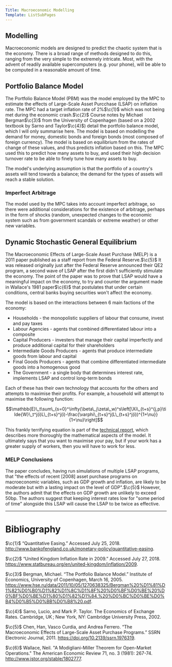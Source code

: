 ```yaml
---
Title: Macroeconomic Modelling
Template: ListSubPages
---
```

$\newcommand{\F}[1]{^{[\text{F}#1]}}
\newcommand{\c}[1]{^{[#1]}}
\newcommand{\C}[2]{^{[#1\text{, p.#2}]}}
\newcommand{\Ci}[2]{^{[#1\text{, #2}]}}$

## Modelling

Macroeconomic models are designed to predict the chaotic system that is the economy. There is a broad range of methods designed to do this, ranging from the very simple to the extremely intricate. Most, with the advent of readily available supercomputers (e.g. your phone), will be able to be computed in a reasonable amount of time.

## Portfolio Balance Model

The Portfolio Balance Model (PBM) was the model employed by the MPC to estimate the effects of Large-Scale Asset Purcchase (LSAP) on inflation rate. The MPC had a target inflation rate of 2%$\c{1}$ which was not being met during the economic crash.$\c{2}$ Course notes by Michael Bergman$\c{3}$ from the University of Copenhagen (based on a 2002 textbook by Sarno and Taylor$\c{4}$) detail the portfolio balance model, which I will only summarise here. The model is based on modelling the demand for money, domestic bonds and foreign bonds (most composed of foreign currency). The model is based on equilibrium from the rates of change of these values, and thus predicts inflation based on this. The MPC used this to predict how many assets to buy, and used their high decision turnover rate to be able to finely tune how many assets to buy.

The model's underlying assumption is that the portfolio of a country's assets will tend towards a balance; the demand for the types of assets will reach a stable solution.

### Imperfect Arbitrage

The model used by the MPC takes into account imperfect arbitrage, so there were additional considerations for the existence of arbitrage, perhaps in the form of shocks (random, unexpected changes to the economic system such as from government scandals or extreme weather) or other new variables.

## Dynamic Stochastic General Equilibrium

The Macroeconomic Effects of Large-Scale Asset Purchase (MELP) is a 2011 paper published as a staff report from the Federal Reserve.$\c{5}$ It was released originally just after the Federal Reserve announced their QE2 program, a second wave of LSAP after the first didn't sufficiently stimulate the economy. The point of the paper was to prove that LSAP would have a meaningful impact on the economy, to try and counter the argument made in Wallace's 1981 paper$\c{6}$ that postulates that under certain conditions, central banks buying securities won't affect the economy.

The model is based on the interactions between 6 main factions of the economy:
* Households - the monopolistic suppliers of labour that consume, invest and pay taxes
* Labour Agencies - agents that combined differentiated labour into a composite
* Capital Producers - investers that manage their capital imperfectly and produce additional capital for their shareholders
* Intermediate Goods Producers - agents that produce intermediate goods from labour and capital
* Final Goods Producers - agents that combine differentiated intermediate goods into a homogenous good
* The Government - a single body that determines interest rate, implements LSAP and control long-term bonds

Each of these has their own technology that accounts for the others and attempts to maximise their profits. For example, a household will attempt to maximise the following function:

$$\mathbb{E}\_t\sum\_{s=0}^\infty(\beta\_j\zeta\_w)^s\left[\Xi\_{t+s}^{j,p}\tilde{W}\_t^j(i)L\_{t+s}^j(i)-\frac{\varphi\_{t+s}^j(L\_{t+s}^j(i))^{1+\nu}}{1+\nu}\right]$$

This frankly terrifying equation is part of the [technical report](*/technical-appendix), which describes more thoroughly the mathematical aspects of the model. It ultimately says that you want to maximise your pay, but if your work has a greater supply of workers, then you will have to work for less.

### MELP Conclusions

The paper concludes, having run simulations of multiple LSAP programs, that "the effects of recent [2008] asset purchase programs on macroeconomic variables, such as GDP growth and inflation, are likely to be moderate but with a lasting impact on the level of GDP".$\c{5}$ However, the authors admit that the effects on GDP growth are unlikely to exceed 50bp. The authors suggest that keeping interest rates low for "some period of time" alongside this LSAP will cause the LSAP to be twice as effective.

---
# Bibliography

$\c{1}$ “Quantitative Easing.” Accessed July 25, 2018. http://www.bankofengland.co.uk/monetary-policy/quantitative-easing.

$\c{2}$ “United Kingdom Inflation Rate in 2009.” Accessed July 27, 2018. https://www.statbureau.org/en/united-kingdom/inflation/2009.

$\c{3}$ Bergman, Michael. “The Portfolio Balance Model.” Institute of Economics, University of Copenhagen, March 16, 2005. https://www.hse.ru/data/2011/10/05/1270638325/Bergman%20%D1%81%D1%82%D0%B0%D1%82%D1%8C%D1%8F%20%D0%BF%D0%BE%20%D0%BF%D0%BE%D1%80%D1%82%D1%84.%20%D0%BC%D0%BE%D0%B4%D0%B5%D0%BB%D0%B8%20.pdf.

$\c{4}$ Sarno, Lucio, and Mark P. Taylor. The Economics of Exchange Rates. Cambridge, UK ; New York, NY: Cambridge University Press, 2002.

$\c{5}$ Chen, Han, Vasco Curdia, and Andrea Ferrero. “The Macroeconomic Effects of Large-Scale Asset Purchase Programs.” SSRN Electronic Journal, 2011. https://doi.org/10.2139/ssrn.1976319.

$\c{6}$ Wallace, Neil. "A Modigliani-Miller Theorem for Open-Market Operations." The American Economic Review 71, no. 3 (1981): 267-74. http://www.jstor.org/stable/1802777.
